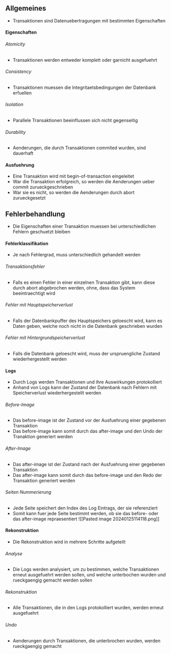 ## Allgemeines
- Transaktionen sind Datenuebertragungen mit bestimmten Eigenschaften
#### Eigenschaften
###### Atomicity
- Transaktionen werden entweder komplett oder garnicht ausgefuehrt
###### Consistency
- Transaktionen muessen die Integritaetsbedingungen der Datenbank erfuellen
###### Isolation
- Parallele Transaktionen beeinflussen sich nicht gegenseitig
###### Durability
- Aenderungen, die durch Transaktionen commited wurden, sind dauerhaft
#### Ausfuehrung
- Eine Transaktion wird mit begin-of-transaction eingeleitet
- War die Transaktion erfolgreich, so werden die Aenderungen ueber commit zurueckgeschrieben
- War sie es nicht, so werden die Aenderungen durch abort zurueckgesetzt
## Fehlerbehandlung
- Die Eigenschaften einer Transaktion muessen bei unterschiedlichen Fehlern geschuetzt bleiben
#### Fehlerklassifikation
- Je nach Fehlergrad, muss unterschiedlich gehandelt werden
###### Transaktionsfehler
- Falls es einen Fehler in einer einzelnen Transaktion gibt, kann diese durch abort abgebrochen werden, ohne, dass das System beeintraechtigt wird
###### Fehler mit Hauptspeicherverlust
- Falls der Datenbankpuffer des Hauptspeichers geloescht wird, kann es Daten geben, welche noch nicht in die Datenbank geschrieben wurden 
###### Fehler mit Hintergrundspeicherverlust
- Falls die Datenbank geloescht wird, muss der urspruengliche Zustand wiederhergestellt werden
#### Logs
- Durch Logs werden Transaktionen und ihre Auswirkungen protokolliert
- Anhand von Logs kann der Zustand der Datenbank nach Fehlern mit Speicherverlust wiederhergestellt werden
###### Before-Image
- Das before-image ist der Zustand vor der Ausfuehrung einer gegebenen Transaktion
- Das before-image kann somit durch das after-image und den Undo der Tranaktion generiert werden
###### After-Image
- Das after-image ist der Zustand nach der Ausfuehrung einer gegebenen Transaktion
- Das after-image kann somit durch das before-image und den Redo der Transaktion generiert werden 
###### Seiten Nummerierung
- Jede Seite speichert den Index des Log Eintrags, der sie referenziert
- Somit kann fuer jede Seite bestimmt werden, ob sie das before- oder das after-image repraesentiert
![[Pasted image 20240125114118.png]]
#### Rekonstruktion
- Die Rekonstruktion wird in mehrere Schritte aufgeteilt
###### Analyse
- Die Logs werden analysiert, um zu bestimmen, welche Transaktionen erneut ausgefuehrt werden sollen, und welche unterbochen wurden und rueckgaengig gemacht werden sollen
###### Rekonstruktion
- Alle Transaktionen, die in den Logs protokolliert wurden, werden erneut ausgefuehrt
###### Undo
- Aenderungen durch Transaktionen, die unterbrochen wurden, werden rueckgaengig gemacht